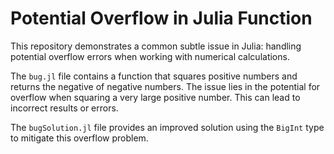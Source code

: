 # Potential Overflow in Julia Function

This repository demonstrates a common subtle issue in Julia: handling potential overflow errors when working with numerical calculations.

The `bug.jl` file contains a function that squares positive numbers and returns the negative of negative numbers.  The issue lies in the potential for overflow when squaring a very large positive number.  This can lead to incorrect results or errors.

The `bugSolution.jl` file provides an improved solution using the `BigInt` type to mitigate this overflow problem.